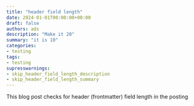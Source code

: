 ```yaml
---
title: "header field length"
date: 2024-01-01T00:00:00+00:00
draft: false
authors: ads
description: "Make it 20"
summary: "it is 10"
categories:
- testing
tags:
- testing
supresswarnings:
- skip_header_field_length_description
- skip_header_field_length_summary
---
```


This blog post checks for header (frontmatter) field length in the posting
